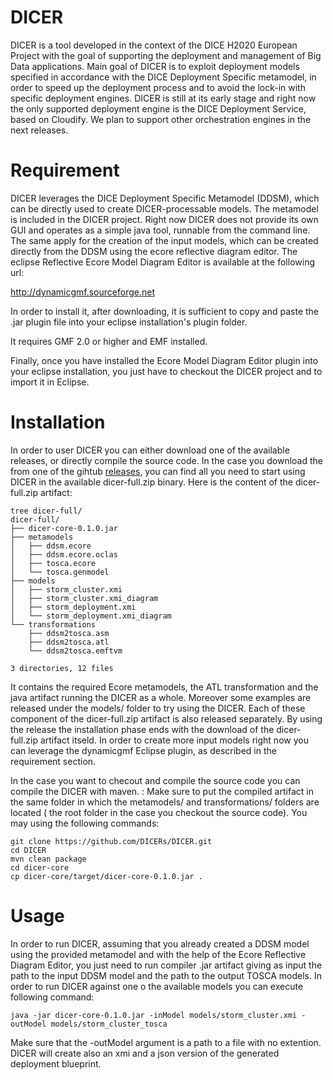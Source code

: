 # DICER

DICER is a tool developed in the context of the DICE H2020 European Project with the goal of supporting the deployment and management of Big Data applications. 
Main goal of DICER is to exploit deployment models specified in accordance with the DICE Deployment Specific metamodel, in order to speed up the deployment process and to avoid the lock-in with specific deployment engines. 
DICER is still at its early stage and right now the only supported deployment engine is the DICE Deployment Service, based on Cloudify. We plan to support other orchestration engines in the next releases. 

# Requirement

DICER leverages the DICE Deployment Specific Metamodel (DDSM), which can be directly used to create DICER-processable models. The metamodel is included in the DICER project. Right now DICER does not provide its own GUI and operates as a simple java tool, runnable from the command line. The same apply for the creation of the input models, which can be created directly from the DDSM using the ecore reflective diagram editor. The eclipse Reflective Ecore Model Diagram Editor is available at the following url:

http://dynamicgmf.sourceforge.net

In order to install it, after downloading, it is sufficient to copy and paste the .jar plugin file into your eclipse installation's plugin folder. 

It requires GMF 2.0 or higher and EMF installed. 

Finally, once you have installed the Ecore Model Diagram Editor plugin into your eclipse installation, you just have to checkout the DICER project and to import it in Eclipse.

# Installation

In order to user DICER you can either download one of the available releases, or directly compile the source code. 
In the case you download the from one of the gihtub [releases](https://github.com/DICERs/DICER/releases), you can find all you need to start using DICER in the available dicer-full.zip binary. Here is the content of the dicer-full.zip artifact:

	tree dicer-full/
	dicer-full/
	├── dicer-core-0.1.0.jar
	├── metamodels
	│   ├── ddsm.ecore
	│   ├── ddsm.ecore.oclas
	│   ├── tosca.ecore
	│   └── tosca.genmodel
	├── models
	│   ├── storm_cluster.xmi
	│   ├── storm_cluster.xmi_diagram
	│   ├── storm_deployment.xmi
	│   └── storm_deployment.xmi_diagram
	└── transformations
	    ├── ddsm2tosca.asm
	    ├── ddsm2tosca.atl
	    └── ddsm2tosca.emftvm

	3 directories, 12 files

It contains the required Ecore metamodels, the ATL transformation and the java artifact running the DICER as a whole. Moreover some examples are released under the models/ folder to try using the DICER. Each of these component of the dicer-full.zip artifact is also released separately. By using the release the installation phase ends with the download of the dicer-full.zip artifact itseld.
In order to create more input models right now you can leverage the dynamicgmf Eclipse plugin, as described in the requirement section.

In the case you want to checout and compile the source code you can compile the DICER with maven. :
Make sure to put the compiled artifact in the same folder in which the metamodels/ and transformations/ folders are located ( the root folder in the case you checkout the source code). You may using the following commands:

    git clone https://github.com/DICERs/DICER.git
    cd DICER
    mvn clean package
    cd dicer-core
    cp dicer-core/target/dicer-core-0.1.0.jar .

# Usage

In order to run DICER, assuming that you already created a DDSM model using the provided metamodel and with the help of the Ecore Reflective Diagram Editor, you just need to run compiler .jar artifact giving as input the path to the input DDSM model and the path to the output TOSCA models. In order to run DICER against one o the available models you can execute following command:

    java -jar dicer-core-0.1.0.jar -inModel models/storm_cluster.xmi -outModel models/storm_cluster_tosca

Make sure that the -outModel argument is a path to a file with no extention. DICER will create also an xmi and a json version of the generated deployment blueprint.

	